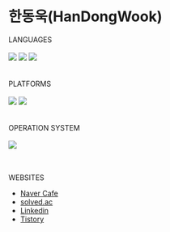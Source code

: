 # 한동욱(HanDongWook)

<div>LANGUAGES</div><br>  

<div>
  <img src="https://img.shields.io/badge/Kotlin-7F52FF?style=for-the-badge&logo=kotlin&logoColor=purple">
  <img src="https://img.shields.io/badge/Java-007396?style=for-the-badge&logo=java&logoColor=white">
  <img src="https://img.shields.io/badge/c-A8B9CC?style=for-the-badge&logo=c%2B%2B&logoColor=white">
</div><br><br>


<div>PLATFORMS</div><br>  
<div>
  <img src="https://img.shields.io/badge/android-3DDC84?style=for-the-badge&logo=android&logoColor=green">
  <img src="https://img.shields.io/badge/flutter-02569B?style=for-the-badge&logo=flutter&logoColor=white">
</div><br><br>

<div>OPERATION SYSTEM</div><br>  
<div>
  <img src="https://img.shields.io/badge/linux-FCC624?style=for-the-badge&logo=linux&logoColor=black"> 
</div><br><br>

WEBSITES
  * [Naver Cafe](https://cafe.naver.com/hdongwook?iframe_url=/MyCafeIntro.nhn%3Fclubid=30189250)  
  * [solved.ac](https://solved.ac/profile/jja9312)   
  * [Linkedin](www.linkedin.com/in/dong-wook-han-2013a5180)  
  * [Tistory](https://handongwook.tistory.com/)  
